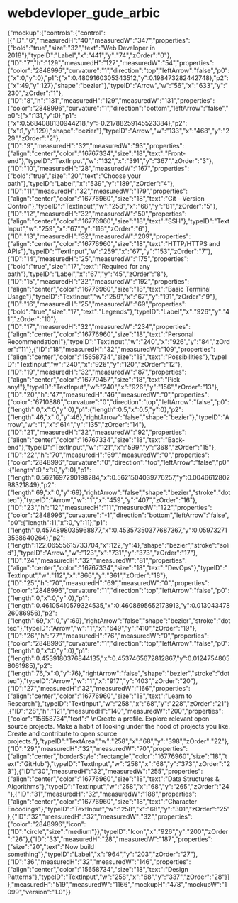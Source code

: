 # webdevloper_gude_arbic
{"mockup":{"controls":{"control":[{"ID":"6","measuredH":"40","measuredW":"347","properties":{"bold":"true","size":"32","text":"Web Developer in 2018"},"typeID":"Label","x":"441","y":"74","zOrder":"0"},{"ID":"7","h":"129","measuredH":"127","measuredW":"54","properties":{"color":"2848996","curvature":"1","direction":"top","leftArrow":"false","p0":{"x":0,"y":0},"p1":{"x":0.4809160305343512,"y":0.198473282442748},"p2":{"x":49,"y":127},"shape":"bezier"},"typeID":"Arrow","w":"56","x":"633","y":"230","zOrder":"1"},{"ID":"8","h":"131","measuredH":"129","measuredW":"131","properties":{"color":"2848996","curvature":"1","direction":"bottom","leftArrow":"false","p0":{"x":131,"y":0},"p1":{"x":0.5684088130944218,"y":-0.21788259145523384},"p2":{"x":1,"y":129},"shape":"bezier"},"typeID":"Arrow","w":"133","x":"468","y":"229","zOrder":"2"},{"ID":"9","measuredH":"32","measuredW":"93","properties":{"align":"center","color":"16767334","size":"18","text":"Front-end"},"typeID":"TextInput","w":"132","x":"391","y":"367","zOrder":"3"},{"ID":"10","measuredH":"28","measuredW":"167","properties":{"bold":"true","size":"20","text":"Choose your path"},"typeID":"Label","x":"539","y":"189","zOrder":"4"},{"ID":"11","measuredH":"32","measuredW":"179","properties":{"align":"center","color":"16776960","size":"18","text":"Git - Version Control"},"typeID":"TextInput","w":"258","x":"68","y":"81","zOrder":"5"},{"ID":"12","measuredH":"32","measuredW":"50","properties":{"align":"center","color":"16776960","size":"18","text":"SSH"},"typeID":"TextInput","w":"259","x":"67","y":"116","zOrder":"6"},{"ID":"13","measuredH":"32","measuredW":"209","properties":{"align":"center","color":"16776960","size":"18","text":"HTTP/HTTPS and APIs"},"typeID":"TextInput","w":"259","x":"67","y":"153","zOrder":"7"},{"ID":"14","measuredH":"25","measuredW":"175","properties":{"bold":"true","size":"17","text":"Required for any path"},"typeID":"Label","x":"67","y":"45","zOrder":"8"},{"ID":"15","measuredH":"32","measuredW":"192","properties":{"align":"center","color":"16776960","size":"18","text":"Basic Terminal Usage"},"typeID":"TextInput","w":"259","x":"67","y":"191","zOrder":"9"},{"ID":"16","measuredH":"25","measuredW":"69","properties":{"bold":"true","size":"17","text":"Legends"},"typeID":"Label","x":"926","y":"41","zOrder":"10"},{"ID":"17","measuredH":"32","measuredW":"234","properties":{"align":"center","color":"16776960","size":"18","text":"Personal Recommendation!"},"typeID":"TextInput","w":"240","x":"926","y":"84","zOrder":"11"},{"ID":"18","measuredH":"32","measuredW":"109","properties":{"align":"center","color":"15658734","size":"18","text":"Possibilities"},"typeID":"TextInput","w":"240","x":"926","y":"120","zOrder":"12"},{"ID":"19","measuredH":"32","measuredW":"87","properties":{"align":"center","color":"16770457","size":"18","text":"Pick any!"},"typeID":"TextInput","w":"240","x":"926","y":"156","zOrder":"13"},{"ID":"20","h":"47","measuredH":"46","measuredW":"0","properties":{"color":"6710886","curvature":"0","direction":"top","leftArrow":"false","p0":{"length":0,"x":0,"y":0},"p1":{"length":0.5,"x":0.5,"y":0},"p2":{"length":46,"x":0,"y":46},"rightArrow":"false","shape":"bezier"},"typeID":"Arrow","w":"1","x":"614","y":"135","zOrder":"14"},{"ID":"21","measuredH":"32","measuredW":"92","properties":{"align":"center","color":"16767334","size":"18","text":"Back-end"},"typeID":"TextInput","w":"121","x":"599","y":"368","zOrder":"15"},{"ID":"22","h":"70","measuredH":"69","measuredW":"0","properties":{"color":"2848996","curvature":"0","direction":"top","leftArrow":"false","p0":{"length":0,"x":0,"y":0},"p1":{"length":0.5621697290198284,"x":0.5621504039776257,"y":0.004661280298321849},"p2":{"length":69,"x":0,"y":69},"rightArrow":"false","shape":"bezier","stroke":"dotted"},"typeID":"Arrow","w":"1","x":"459","y":"407","zOrder":"16"},{"ID":"23","h":"12","measuredH":"11","measuredW":"122","properties":{"color":"2848996","curvature":"-1","direction":"bottom","leftArrow":"false","p0":{"length":11,"x":0,"y":11},"p1":{"length":0.4574898035968877,"x":0.45357350377687367,"y":0.059732713538640264},"p2":{"length":122.06555615733704,"x":122,"y":4},"shape":"bezier","stroke":"solid"},"typeID":"Arrow","w":"123","x":"731","y":"373","zOrder":"17"},{"ID":"24","measuredH":"32","measuredW":"81","properties":{"align":"center","color":"16767334","size":"18","text":"DevOps"},"typeID":"TextInput","w":"112","x":"866","y":"361","zOrder":"18"},{"ID":"25","h":"70","measuredH":"69","measuredW":"0","properties":{"color":"2848996","curvature":"1","direction":"top","leftArrow":"false","p0":{"length":0,"x":0,"y":0},"p1":{"length":0.46105410579324535,"x":0.4608695652173913,"y":0.01304347826086956},"p2":{"length":69,"x":0,"y":69},"rightArrow":"false","shape":"bezier","stroke":"dotted"},"typeID":"Arrow","w":"1","x":"649","y":"410","zOrder":"19"},{"ID":"26","h":"77","measuredH":"76","measuredW":"0","properties":{"color":"2848996","curvature":"1","direction":"top","leftArrow":"false","p0":{"length":0,"x":0,"y":0},"p1":{"length":0.4539180376844135,"x":0.4537465672812867,"y":0.01247548058061985},"p2":{"length":76,"x":0,"y":76},"rightArrow":"false","shape":"bezier","stroke":"dotted"},"typeID":"Arrow","w":"1","x":"917","y":"403","zOrder":"20"},{"ID":"27","measuredH":"32","measuredW":"166","properties":{"align":"center","color":"16776960","size":"18","text":"Learn to Research"},"typeID":"TextInput","w":"258","x":"68","y":"228","zOrder":"21"},{"ID":"28","h":"121","measuredH":"140","measuredW":"200","properties":{"color":"15658734","text":" \nCreate a profile. Explore relevant open source projects. Make a habit of looking under the hood of projects you like. Create and contribute to open source projects."},"typeID":"TextArea","w":"258","x":"68","y":"398","zOrder":"22"},{"ID":"29","measuredH":"32","measuredW":"70","properties":{"align":"center","borderStyle":"rectangle","color":"16776960","size":"18","text":"GitHub"},"typeID":"TextInput","w":"258","x":"68","y":"373","zOrder":"23"},{"ID":"30","measuredH":"32","measuredW":"255","properties":{"align":"center","color":"16776960","size":"18","text":"Data Structures & Algorithms"},"typeID":"TextInput","w":"258","x":"68","y":"265","zOrder":"24"},{"ID":"31","measuredH":"32","measuredW":"188","properties":{"align":"center","color":"16776960","size":"18","text":"Character Encodings"},"typeID":"TextInput","w":"258","x":"68","y":"301","zOrder":"25"},{"ID":"32","measuredH":"32","measuredW":"32","properties":{"color":"2848996","icon":{"ID":"circle","size":"medium"}},"typeID":"Icon","x":"926","y":"200","zOrder":"26"},{"ID":"33","measuredH":"28","measuredW":"187","properties":{"size":"20","text":"Now build something"},"typeID":"Label","x":"964","y":"203","zOrder":"27"},{"ID":"36","measuredH":"32","measuredW":"146","properties":{"align":"center","color":"15658734","size":"18","text":"Design Patterns"},"typeID":"TextInput","w":"258","x":"68","y":"337","zOrder":"28"}]},"measuredH":"519","measuredW":"1166","mockupH":"478","mockupW":"1099","version":"1.0"}}

